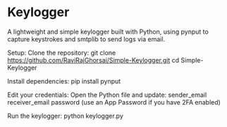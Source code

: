 # Keylogger

A lightweight and simple keylogger built with Python, using pynput to capture keystrokes and smtplib to send logs via email.

Setup:
  Clone the repository:
    git clone https://github.com/RaviRajGhorsai/Simple-Keylogger.git
    cd Simple-Keylogger

Install dependencies:
  pip install pynput

Edit your credentials:
  Open the Python file and update:
    sender_email
    receiver_email
    password (use an App Password if you have 2FA enabled)

Run the keylogger:
  python keylogger.py
